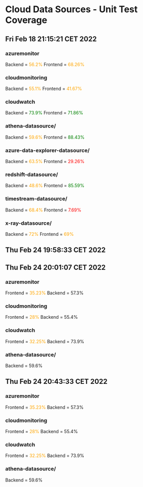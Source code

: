 # Cloud Data Sources - Unit Test Coverage

## Fri Feb 18 21:15:21 CET 2022
### azuremonitor
Backend = <span style="color:orange;">56.2%</span>
Frontend = <span style="color:orange;">68.26%</span>
### cloudmonitoring
Backend = <span style="color:orange;">55.1%</span>
Frontend = <span style="color:orange;">41.67%</span>
### cloudwatch
Backend = <span style="color:green;">73.9%</span>
Frontend = <span style="color:green;">71.86%</span>
### athena-datasource/
Backend = <span style="color:orange;">59.6%</span>
Frontend = <span style="color:green;">88.43%</span>
### azure-data-explorer-datasource/
Backend = <span style="color:orange;">63.5%</span>
Frontend = <span style="color:red;">29.26%</span>
### redshift-datasource/
Backend = <span style="color:orange;">48.6%</span>
Frontend = <span style="color:green;">85.59%</span>
### timestream-datasource/
Backend = <span style="color:orange;">68.4%</span>
Frontend = <span style="color:red;">7.69%</span>
### x-ray-datasource/
Backend = <span style="color:orange;">72%</span>
Frontend = <span style="color:orange;">69%</span>

## Thu Feb 24 19:58:33 CET 2022
## Thu Feb 24 20:01:07 CET 2022
### azuremonitor
Frontend = <span style="color:orange;">35.23%</span>
Backend = 57.3%
### cloudmonitoring
Frontend = <span style="color:orange;">28%</span>
Backend = 55.4%
### cloudwatch
Frontend = <span style="color:orange;">32.25%</span>
Backend = 73.9%
### athena-datasource/
Backend = 59.6%
## Thu Feb 24 20:43:33 CET 2022
### azuremonitor
Frontend = <span style="color:orange;">35.23%</span>
Backend = 57.3%
### cloudmonitoring
Frontend = <span style="color:orange;">28%</span>
Backend = 55.4%
### cloudwatch
Frontend = <span style="color:orange;">32.25%</span>
Backend = 73.9%
### athena-datasource/
Backend = 59.6%
